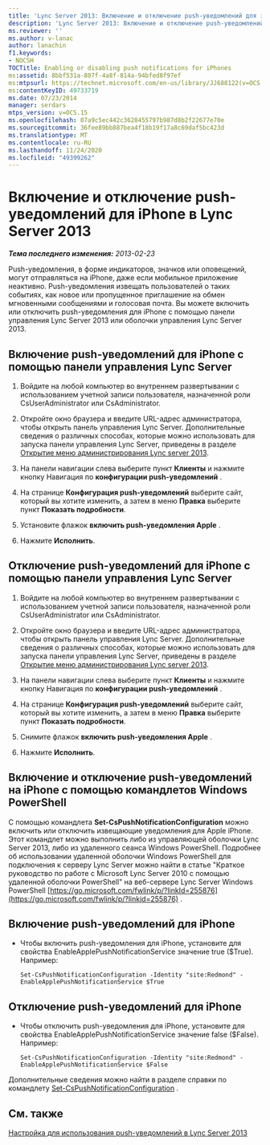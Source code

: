 ```yaml
---
title: 'Lync Server 2013: Включение и отключение push-уведомлений для iPhone'
description: 'Lync Server 2013: Включение и отключение push-уведомлений для iPhone.'
ms.reviewer: ''
ms.author: v-lanac
author: lanachin
f1.keywords:
- NOCSH
TOCTitle: Enabling or disabling push notifications for iPhones
ms:assetid: 8bbf531a-807f-4a8f-814a-94bfed8f97ef
ms:mtpsurl: https://technet.microsoft.com/en-us/library/JJ688122(v=OCS.15)
ms:contentKeyID: 49733719
ms.date: 07/23/2014
manager: serdars
mtps_version: v=OCS.15
ms.openlocfilehash: 07a9c5ec442c3628455797b987d8b2f22677e70e
ms.sourcegitcommit: 36fee89bb887bea4f18b19f17a8c69daf5bc423d
ms.translationtype: MT
ms.contentlocale: ru-RU
ms.lasthandoff: 11/24/2020
ms.locfileid: "49399262"
---
```

# <a name="enabling-or-disabling-push-notifications-for-iphones-in-lync-server-2013"></a>Включение и отключение push-уведомлений для iPhone в Lync Server 2013

<div data-xmlns="http://www.w3.org/1999/xhtml">

<div class="topic" data-xmlns="http://www.w3.org/1999/xhtml" data-msxsl="urn:schemas-microsoft-com:xslt" data-cs="https://msdn.microsoft.com/">

<div data-asp="https://msdn2.microsoft.com/asp">



</div>

<div id="mainSection">

<div id="mainBody">

<span> </span>

_**Тема последнего изменения:** 2013-02-23_

Push-уведомления, в форме индикаторов, значков или оповещений, могут отправляться на iPhone, даже если мобильное приложение неактивно. Push-уведомления извещать пользователей о таких событиях, как новое или пропущенное приглашение на обмен мгновенными сообщениями и голосовая почта. Вы можете включить или отключить push-уведомления для iPhone с помощью панели управления Lync Server 2013 или оболочки управления Lync Server 2013.

<div>

## <a name="to-enable-push-notifications-for-iphone-by-using-lync-server-control-panel"></a>Включение push-уведомлений для iPhone с помощью панели управления Lync Server

1.  Войдите на любой компьютер во внутреннем развертывании с использованием учетной записи пользователя, назначенной роли CsUserAdministrator или CsAdministrator.

2.  Откройте окно браузера и введите URL-адрес администратора, чтобы открыть панель управления Lync Server. Дополнительные сведения о различных способах, которые можно использовать для запуска панели управления Lync Server, приведены в разделе [Открытие меню администрирования Lync server 2013](lync-server-2013-open-lync-server-administrative-tools.md).

3.  На панели навигации слева выберите пункт **Клиенты** и нажмите кнопку Навигация по **конфигурации push-уведомлений** .

4.  На странице **Конфигурация push-уведомлений** выберите сайт, который вы хотите изменить, а затем в меню **Правка** выберите пункт **Показать подробности**.

5.  Установите флажок **включить push-уведомления Apple** .

6.  Нажмите **Исполнить**.

</div>

<div>

## <a name="to-disable-push-notifications-for-iphone-by-using-lync-server-control-panel"></a>Отключение push-уведомлений для iPhone с помощью панели управления Lync Server

1.  Войдите на любой компьютер во внутреннем развертывании с использованием учетной записи пользователя, назначенной роли CsUserAdministrator или CsAdministrator.

2.  Откройте окно браузера и введите URL-адрес администратора, чтобы открыть панель управления Lync Server. Дополнительные сведения о различных способах, которые можно использовать для запуска панели управления Lync Server, приведены в разделе [Открытие меню администрирования Lync server 2013](lync-server-2013-open-lync-server-administrative-tools.md).

3.  На панели навигации слева выберите пункт **Клиенты** и нажмите кнопку Навигация по **конфигурации push-уведомлений** .

4.  На странице **Конфигурация push-уведомлений** выберите сайт, который вы хотите изменить, а затем в меню **Правка** выберите пункт **Показать подробности**.

5.  Снимите флажок **включить push-уведомления Apple** .

6.  Нажмите **Исполнить**.

</div>

<div>

## <a name="enabling-or-disabling-push-notifications-to-iphone-by-using-windows-powershell-cmdlets"></a>Включение и отключение push-уведомлений на iPhone с помощью командлетов Windows PowerShell

С помощью командлета **Set-CsPushNotificationConfiguration** можно включить или отключить извещающие уведомления для Apple iPhone. Этот командлет можно выполнить либо из управляющей оболочки Lync Server 2013, либо из удаленного сеанса Windows PowerShell. Подробнее об использовании удаленной оболочки Windows PowerShell для подключения к серверу Lync Server можно найти в статье "Краткое руководство по работе с Microsoft Lync Server 2010 с помощью удаленной оболочки PowerShell" на веб-сервере Lync Server Windows PowerShell [https://go.microsoft.com/fwlink/p/?linkId=255876](https://go.microsoft.com/fwlink/p/?linkid=255876) .

<div>

## <a name="to-enable-push-notifications-for-iphone"></a>Включение push-уведомлений для iPhone

  - Чтобы включить push-уведомления для iPhone, установите для свойства EnableApplePushNotificationService значение true ($True). Например:
    
        Set-CsPushNotificationConfiguration -Identity "site:Redmond" -EnableApplePushNotificationService $True

</div>

<div>

## <a name="to-disable-push-notifications-for-iphone"></a>Отключение push-уведомлений для iPhone

  - Чтобы отключить push-уведомления для iPhone, установите для свойства EnableApplePushNotificationService значение false ($False). Например:
    
        Set-CsPushNotificationConfiguration -Identity "site:Redmond" -EnableApplePushNotificationService $False

</div>

Дополнительные сведения можно найти в разделе справки по командлету [Set-CsPushNotificationConfiguration](https://docs.microsoft.com/powershell/module/skype/Set-CsPushNotificationConfiguration) .

</div>

<div>

## <a name="see-also"></a>См. также


[Настройка для использования push-уведомлений в Lync Server 2013](lync-server-2013-configuring-for-push-notifications.md)  
  

</div>

</div>

<span> </span>

</div>

</div>

</div>


